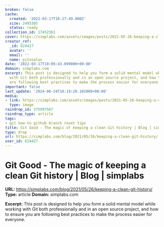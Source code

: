 ```yaml
---
broken: false
cache:
  created: '2022-03-17T18:27:49.000Z'
  size: 2493385
  status: ready
collection_id: 17452361
cover: https://simplabs.com/assets/images/posts/2021-05-26-keeping-a-clean-git-history/og-image-f230bfb2c964cc99d347fd7995135d3b.png
creator_ref:
  _id: 624427
  avatar: ''
  email: ''
  name: pitosalas
date: '2022-03-17T18:09:43.099000+00:00'
domain: simplabs.com
excerpt: This post is designed to help you form a solid mental model while working
  with Git both professionally and in an open source project, and how to ensure you
  are following best practices to make the process easier for everyone.
important: false
last_update: '2024-06-24T16:19:20.102000+00:00'
media:
- link: https://simplabs.com/assets/images/posts/2021-05-26-keeping-a-clean-git-history/og-image-f230bfb2c964cc99d347fd7995135d3b.png
  type: image
raindrop_id: 375997567
raindrop_type: article
tags:
- git how-to github branch reset tips
title: Git Good - The magic of keeping a clean Git history | Blog | simplabs
type: drop
url: https://simplabs.com/blog/2021/05/26/keeping-a-clean-git-history/
user_id: 624427
---
```


# Git Good - The magic of keeping a clean Git history | Blog | simplabs

**URL:** https://simplabs.com/blog/2021/05/26/keeping-a-clean-git-history/
**Type:** article
**Domain:** simplabs.com

**Excerpt:** This post is designed to help you form a solid mental model while working with Git both professionally and in an open source project, and how to ensure you are following best practices to make the process easier for everyone.
